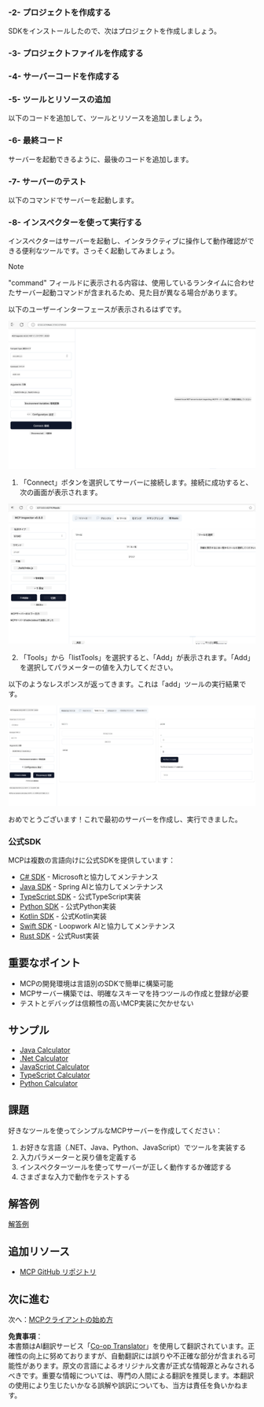 <!--
CO_OP_TRANSLATOR_METADATA:
{
  "original_hash": "d730cbe43a8efc148677fdbc849a7d5e",
  "translation_date": "2025-06-02T16:56:12+00:00",
  "source_file": "03-GettingStarted/01-first-server/README.md",
  "language_code": "ja"
}
-->
### -2- プロジェクトを作成する

SDKをインストールしたので、次はプロジェクトを作成しましょう。

### -3- プロジェクトファイルを作成する

### -4- サーバーコードを作成する

### -5- ツールとリソースの追加

以下のコードを追加して、ツールとリソースを追加しましょう。

### -6- 最終コード

サーバーを起動できるように、最後のコードを追加します。

### -7- サーバーのテスト

以下のコマンドでサーバーを起動します。

### -8- インスペクターを使って実行する

インスペクターはサーバーを起動し、インタラクティブに操作して動作確認ができる便利なツールです。さっそく起動してみましょう。

> [!NOTE]
> "command" フィールドに表示される内容は、使用しているランタイムに合わせたサーバー起動コマンドが含まれるため、見た目が異なる場合があります。

以下のユーザーインターフェースが表示されるはずです。

![Connect](../../../../translated_images/connect.141db0b2bd05f096fb1dd91273771fd8b2469d6507656c3b0c9df4b3c5473929.ja.png)

1. 「Connect」ボタンを選択してサーバーに接続します。接続に成功すると、次の画面が表示されます。

  ![Connected](../../../../translated_images/connected.73d1e042c24075d386cacdd4ee7cd748c16364c277d814e646ff2f7b5eefde85.ja.png)

2. 「Tools」から「listTools」を選択すると、「Add」が表示されます。「Add」を選択してパラメーターの値を入力してください。

  以下のようなレスポンスが返ってきます。これは「add」ツールの実行結果です。

  ![Result of running add](../../../../translated_images/ran-tool.a5a6ee878c1369ec1e379b81053395252a441799dbf23416c36ddf288faf8249.ja.png)

おめでとうございます！これで最初のサーバーを作成し、実行できました。

### 公式SDK

MCPは複数の言語向けに公式SDKを提供しています：
- [C# SDK](https://github.com/modelcontextprotocol/csharp-sdk) - Microsoftと協力してメンテナンス
- [Java SDK](https://github.com/modelcontextprotocol/java-sdk) - Spring AIと協力してメンテナンス
- [TypeScript SDK](https://github.com/modelcontextprotocol/typescript-sdk) - 公式TypeScript実装
- [Python SDK](https://github.com/modelcontextprotocol/python-sdk) - 公式Python実装
- [Kotlin SDK](https://github.com/modelcontextprotocol/kotlin-sdk) - 公式Kotlin実装
- [Swift SDK](https://github.com/modelcontextprotocol/swift-sdk) - Loopwork AIと協力してメンテナンス
- [Rust SDK](https://github.com/modelcontextprotocol/rust-sdk) - 公式Rust実装

## 重要なポイント

- MCPの開発環境は言語別のSDKで簡単に構築可能
- MCPサーバー構築では、明確なスキーマを持つツールの作成と登録が必要
- テストとデバッグは信頼性の高いMCP実装に欠かせない

## サンプル

- [Java Calculator](../samples/java/calculator/README.md)
- [.Net Calculator](../../../../03-GettingStarted/samples/csharp)
- [JavaScript Calculator](../samples/javascript/README.md)
- [TypeScript Calculator](../samples/typescript/README.md)
- [Python Calculator](../../../../03-GettingStarted/samples/python)

## 課題

好きなツールを使ってシンプルなMCPサーバーを作成してください：
1. お好きな言語（.NET、Java、Python、JavaScript）でツールを実装する
2. 入力パラメーターと戻り値を定義する
3. インスペクターツールを使ってサーバーが正しく動作するか確認する
4. さまざまな入力で動作をテストする

## 解答例

[解答例](./solution/README.md)

## 追加リソース

- [MCP GitHub リポジトリ](https://github.com/microsoft/mcp-for-beginners)

## 次に進む

次へ：[MCPクライアントの始め方](/03-GettingStarted/02-client/README.md)

**免責事項**：  
本書類はAI翻訳サービス「[Co-op Translator](https://github.com/Azure/co-op-translator)」を使用して翻訳されています。正確性の向上に努めておりますが、自動翻訳には誤りや不正確な部分が含まれる可能性があります。原文の言語によるオリジナル文書が正式な情報源とみなされるべきです。重要な情報については、専門の人間による翻訳を推奨します。本翻訳の使用により生じたいかなる誤解や誤訳についても、当方は責任を負いかねます。